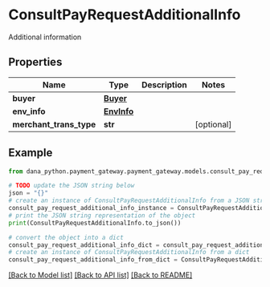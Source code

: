 # ConsultPayRequestAdditionalInfo

Additional information

## Properties

Name | Type | Description | Notes
------------ | ------------- | ------------- | -------------
**buyer** | [**Buyer**](Buyer.md) |  | 
**env_info** | [**EnvInfo**](EnvInfo.md) |  | 
**merchant_trans_type** | **str** |  | [optional] 

## Example

```python
from dana_python.payment_gateway.payment_gateway.models.consult_pay_request_additional_info import ConsultPayRequestAdditionalInfo

# TODO update the JSON string below
json = "{}"
# create an instance of ConsultPayRequestAdditionalInfo from a JSON string
consult_pay_request_additional_info_instance = ConsultPayRequestAdditionalInfo.from_json(json)
# print the JSON string representation of the object
print(ConsultPayRequestAdditionalInfo.to_json())

# convert the object into a dict
consult_pay_request_additional_info_dict = consult_pay_request_additional_info_instance.to_dict()
# create an instance of ConsultPayRequestAdditionalInfo from a dict
consult_pay_request_additional_info_from_dict = ConsultPayRequestAdditionalInfo.from_dict(consult_pay_request_additional_info_dict)
```
[[Back to Model list]](../README.md#documentation-for-models) [[Back to API list]](../README.md#documentation-for-api-endpoints) [[Back to README]](../README.md)


